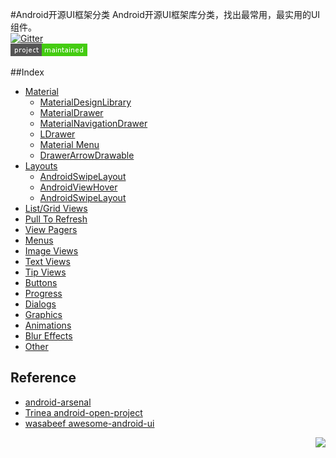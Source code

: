 #Android开源UI框架分类
Android开源UI框架库分类，找出最常用，最实用的UI组件。  
[![Gitter](https://badges.gitter.im/Join%20Chat.svg)](https://gitter.im/yeungeek/awesome-android-libraries?utm_source=badge&utm_medium=badge&utm_campaign=pr-badge)  
![Project status](art/awesome-android-ui.png)

##Index
* [Material](pages/material.md)
  * [MaterialDesignLibrary](pages/material.md#materialdesignlibrary)
  * [MaterialDrawer](pages/material.md#materialdrawer)
  * [MaterialNavigationDrawer](pages/material.md#materialnavigationdrawer)
  * [LDrawer](pages/material.md#ldrawer)
  * [Material Menu](pages/material.md#material-menu)
  * [DrawerArrowDrawable](pages/material.md#drawerarrowdrawable)
* [Layouts](pages/layouts.md)
  * [AndroidSwipeLayout](pages/layouts.md#androidswipelayout)
  * [AndroidViewHover](pages/layouts.md#androidviewhover)
  * [AndroidSwipeLayout](pages/layouts.md#androidswipeLayout)
* [List/Grid Views](pages/list-grid_views.md)
* [Pull To Refresh](pages/pull_to_refresh.md)
* [View Pagers](pages/view_pagers.md)
* [Menus](pages/view_pagers.md)
* [Image Views](pages/image_views.md)
* [Text Views](pages/text_views.md)
* [Tip Views](pages/tip_views.md)
* [Buttons](pages/buttons.md)
* [Progress](pages/progress.md)
* [Dialogs](pages/dialogs.md)
* [Graphics](pages/graphics.md)
* [Animations](pages/animations.md)
* [Blur Effects](pagesblur_effects.md)
* [Other](pages/other.md)

## Reference
*  [android-arsenal](https://android-arsenal.com/)
*  [Trinea android-open-project](https://github.com/Trinea/android-open-project)
*  [wasabeef awesome-android-ui](https://github.com/wasabeef/awesome-android-ui)

<a href="#index" title="返回目录" style="width:100%"><img src="https://raw.githubusercontent.com/yeungeek/awesome-android-libraries/master/art/ic_arrow.png" align="right"/></a>
